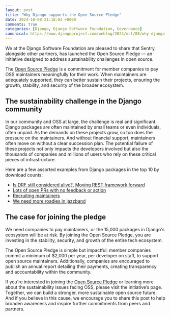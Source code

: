 ```yaml
---
layout: post
title: "Why Django supports the Open Source Pledge"
date: 2024-10-08 21:18:03 +0000
comments: true
categories: [Django, Django Software Foundation, Governance]
canonical: https://www.djangoproject.com/weblog/2024/oct/08/why-django-supports-the-open-source-pledge/
---
```


We at the Django Software Foundation are pleased to share that Sentry, alongside other partners, has launched the Open Source Pledge — an initiative designed to address sustainability challenges in open source.

<!-- more -->

The [Open Source Pledge](https://opensourcepledge.com/) is a commitment for member companies to pay OSS maintainers meaningfully for their work. When maintainers are adequately supported, they can better sustain their projects, ensuring the growth, stability, and security of the broader ecosystem.

## The sustainability challenge in the Django community

In our community and OSS at large, the challenge is real and significant. Django packages are often maintained by small teams or even individuals, often unpaid. As the demands on these projects grow, so too does the pressure on the maintainers. And without financial support, maintainers often move on without a clear succession plan. The potential failure of these projects not only impacts the developers involved but also the thousands of companies and millions of users who rely on these critical pieces of infrastructure.

Here are a few assorted examples from Django packages in the top 10 by download counts:

- [Is DRF still considered alive?](https://github.com/encode/django-rest-framework/discussions/8110), [Moving REST framework forward](https://github.com/encode/django-rest-framework/discussions/9270)
- [Lots of open PRs with no feedback or action](https://github.com/jschneier/django-storages/issues/1266)
- [Recruiting maintainers](https://github.com/adamchainz/django-cors-headers/issues/110)
- [We need more roadies in jazzband](https://github.com/jazzband/help/issues/196)

## The case for joining the pledge

We need companies to pay maintainers, or the 15,000 packages in Django's ecosystem will be at risk. By joining the Open Source Pledge, you are investing in the stability, security, and growth of the entire tech ecosystem.

The Open Source Pledge is simple but impactful: member companies commit a minimum of $2,000 per year, per developer on staff, to support open source maintainers. Additionally, companies are encouraged to publish an annual report detailing their payments, creating transparency and accountability within the community.

If you're interested in joining the [Open Source Pledge](https://opensourcepledge.com/) or learning more about the sustainability issues facing OSS, please visit the initiative’s page. Together, we can build a stronger, more sustainable open source future. And if you believe in this cause, we encourage you to share this post to help broaden awareness and inspire further commitments from peers and partners.
